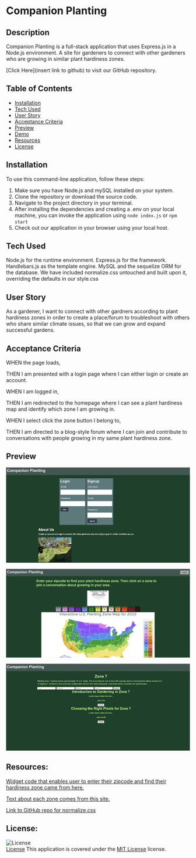 # Companion Planting

## Description
Companion Planting is a full-stack application that uses Express.js in a Node.js environment. A site for gardeners to connect with other gardeners who are growing in similar plant hardiness zones. 

[Click Here](insert link to github) to visit our GitHub repository.

## Table of Contents
- [Installation](#installation)
- [Tech Used](#tech-used)
- [User Story](#user-story)
- [Acceptance Criteria](#acceptance-criteria)
- [Preview](#preview)
- [Demo](#demo)
- [Resources](#resources)
- [License](#license)

## Installation
To use this command-line application, follow these steps:
1. Make sure you have Node.js and mySQL installed on your system.
2. Clone the repository or download the source code.
3. Navigate to the project directory in your terminal.
4. After installing the dependencies and creating a .env on your local machine, you can invoke the application using `node index.js` or `npm start`
5. Check out our application in your browser using your local host.
​
## Tech Used
Node.js for the runtime environment. 
Express.js for the framework. 
Handlebars.js as the template engine.
MySQL and the sequelize ORM for the database.
We have included normalize.css untouched and built upon it, overriding the defaults in our style.css

## User Story
As a gardener, I want to connect with other gardners according to plant hardiness zones in order to create a place/forum to troubleshoot with others who share similar climate issues, so that we can grow and expand successful gardens.

## Acceptance Criteria 

WHEN the page loads, 

THEN I am presented with a login page where I can either login or create an account.

WHEN I am logged in, 

THEN I am redirected to the homepage where I can see a plant hardiness map and identify which zone I am growing in. 

WHEN I select click the zone button I belong to,

THEN I am directed to a blog-style forum where I can join and contribute to conversations with people growing in my same plant hardiness zone.

## Preview
![alt text](/public/assets/login_preview.png)

![alt text](/public/assets/preview_image.png)

![alt text](/public/assets/blog_preview.jpg)

## Resources:
[Widget code that enables user to enter their zipcode and find their hardiness zone came from here.](https://www.plantmaps.com/hardiness-zone-zipcode-search-widget.php)

[Text about each zone comes from this site.](https://gilmour.com/planting-zones-hardiness-map)

[Link to GitHub repo for normalize.css](https://github.com/necolas/normalize.css/blob/master/normalize.css)

## License:
![License](https://img.shields.io/badge/License-MIT%20License-brightgreen)  
[License](./LICENSE)
This application is covered under the [MIT License](./LICENSE) license.